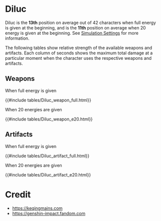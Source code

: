 # Diluc

Diluc is the **13th** position on average out of 42
characters when full energy is given at the beginning, and is the
**11th** position on average when 20 energy is given at the
beginning. See [Simulation Settings](./simulation_settings.md) for more
information.

The following tables show relative strength of the available weapons and
artifacts. Each column of seconds shows the maximum total damage at a
particular moment when the character uses the respective weapons and
artifacts.

## Weapons

When full energy is given

{{#include tables/Diluc_weapon_full.html}}

When 20 energies are given

{{#include tables/Diluc_weapon_e20.html}}

## Artifacts

When full energy is given

{{#include tables/Diluc_artifact_full.html}}

When 20 energies are given

{{#include tables/Diluc_artifact_e20.html}}

# Credit

- <https://keqingmains.com>
- <https://genshin-impact.fandom.com>
